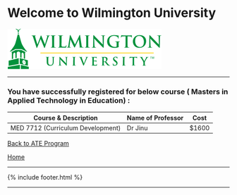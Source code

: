 # Welcome to Wilmington University

![Image](Images/wilmu-logo.png "Welcome to Wilmington University")

---

### You have successfully registered for below course ( Masters in Applied Technology in Education) :

|Course & Description| Name of Professor |Cost | 
|---| --- | --- |
|MED 7712 (Curriculum Development) | Dr Jinu | $1600|


<a href="https://tuojeanbaptiste.github.io/TeamC/msate.html" style="right;">Back to ATE Program</a>

[Home](https://tuojeanbaptiste.github.io/TeamC/)

---

{% include footer.html %}

---
